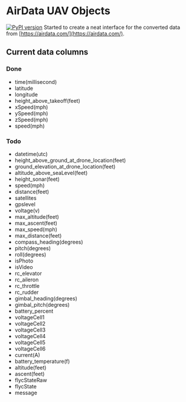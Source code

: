 # AirData UAV Objects
[![PyPI version](https://badge.fury.io/py/AirDataUAV.svg)](https://badge.fury.io/py/AirDataUAV)
Started to create a neat interface for the converted data from [https://airdata.com/](https://airdata.com/).

## Current data columns
 
### Done
 - time(millisecond)  
 - latitude  
 - longitude  
 - height_above_takeoff(feet)  
 - xSpeed(mph)  
 - ySpeed(mph)  
 - zSpeed(mph)
 - speed(mph)  
 
### Todo

 - datetime(utc)  
 - height_above_ground_at_drone_location(feet)  
 - ground_elevation_at_drone_location(feet)  
 - altitude_above_seaLevel(feet)  
 - height_sonar(feet)  
 - speed(mph)  
 - distance(feet)  
 - satellites  
 - gpslevel  
 - voltage(v)  
 - max_altitude(feet)  
 - max_ascent(feet)  
 - max_speed(mph)  
 - max_distance(feet)  
 - compass_heading(degrees)  
 - pitch(degrees)  
 - roll(degrees)  
 - isPhoto  
 - isVideo  
 - rc_elevator  
 - rc_aileron  
 - rc_throttle  
 - rc_rudder  
 - gimbal_heading(degrees)  
 - gimbal_pitch(degrees)  
 - battery_percent  
 - voltageCell1  
 - voltageCell2  
 - voltageCell3  
 - voltageCell4  
 - voltageCell5  
 - voltageCell6  
 - current(A)  
 - battery_temperature(f)  
 - altitude(feet)  
 - ascent(feet)  
 - flycStateRaw  
 - flycState  
 - message

